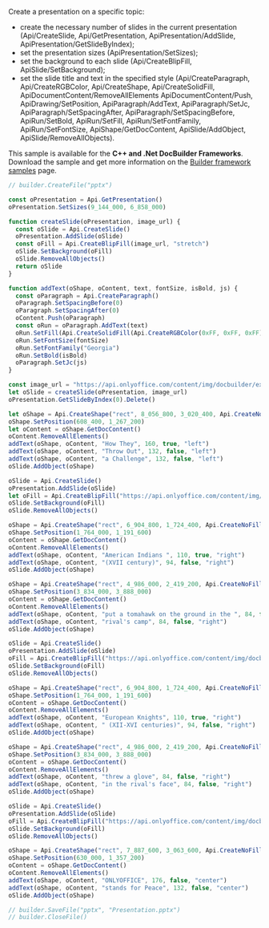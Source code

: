 Create a presentation on a specific topic:

- create the necessary number of slides in the current presentation (Api/CreateSlide, Api/GetPresentation, ApiPresentation/AddSlide, ApiPresentation/GetSlideByIndex);
- set the presentation sizes (ApiPresentation/SetSizes);
- set the background to each slide (Api/CreateBlipFill, ApiSlide/SetBackground);
- set the slide title and text in the specified style (Api/CreateParagraph, Api/CreateRGBColor, Api/CreateShape, Api/CreateSolidFill, ApiDocumentContent/RemoveAllElements ApiDocumentContent/Push, ApiDrawing/SetPosition, ApiParagraph/AddText, ApiParagraph/SetJc, ApiParagraph/SetSpacingAfter, ApiParagraph/SetSpacingBefore, ApiRun/SetBold, ApiRun/SetFill, ApiRun/SetFontFamily, ApiRun/SetFontSize, ApiShape/GetDocContent, ApiSlide/AddObject, ApiSlide/RemoveAllObjects).

This sample is available for the **C++ and .Net DocBuilder Frameworks**.
Download the sample and get more information on the [Builder framework samples](../../../../Document%20Builder/Builder%20Framework/Builder%20framework%20samples/index.md) page.

```ts document-builder={"documentType": "slide", "editorConfig": {"customization": {"zoom": 60}}}
// builder.CreateFile("pptx")

const oPresentation = Api.GetPresentation()
oPresentation.SetSizes(9_144_000, 6_858_000)

function createSlide(oPresentation, image_url) {
  const oSlide = Api.CreateSlide()
  oPresentation.AddSlide(oSlide)
  const oFill = Api.CreateBlipFill(image_url, "stretch")
  oSlide.SetBackground(oFill)
  oSlide.RemoveAllObjects()
  return oSlide
}

function addText(oShape, oContent, text, fontSize, isBold, js) {
  const oParagraph = Api.CreateParagraph()
  oParagraph.SetSpacingBefore(0)
  oParagraph.SetSpacingAfter(0)
  oContent.Push(oParagraph)
  const oRun = oParagraph.AddText(text)
  oRun.SetFill(Api.CreateSolidFill(Api.CreateRGBColor(0xFF, 0xFF, 0xFF)))
  oRun.SetFontSize(fontSize)
  oRun.SetFontFamily("Georgia")
  oRun.SetBold(isBold)
  oParagraph.SetJc(js)
}

const image_url = "https://api.onlyoffice.com/content/img/docbuilder/examples/presentation_gun.png"
let oSlide = createSlide(oPresentation, image_url)
oPresentation.GetSlideByIndex(0).Delete()

let oShape = Api.CreateShape("rect", 8_056_800, 3_020_400, Api.CreateNoFill(), Api.CreateStroke(0, Api.CreateNoFill()))
oShape.SetPosition(608_400, 1_267_200)
let oContent = oShape.GetDocContent()
oContent.RemoveAllElements()
addText(oShape, oContent, "How They", 160, true, "left")
addText(oShape, oContent, "Throw Out", 132, false, "left")
addText(oShape, oContent, "a Challenge", 132, false, "left")
oSlide.AddObject(oShape)

oSlide = Api.CreateSlide()
oPresentation.AddSlide(oSlide)
let oFill = Api.CreateBlipFill("https://api.onlyoffice.com/content/img/docbuilder/examples/presentation_axe.png", "stretch")
oSlide.SetBackground(oFill)
oSlide.RemoveAllObjects()

oShape = Api.CreateShape("rect", 6_904_800, 1_724_400, Api.CreateNoFill(), Api.CreateStroke(0, Api.CreateNoFill()))
oShape.SetPosition(1_764_000, 1_191_600)
oContent = oShape.GetDocContent()
oContent.RemoveAllElements()
addText(oShape, oContent, "American Indians ", 110, true, "right")
addText(oShape, oContent, "(XVII century)", 94, false, "right")
oSlide.AddObject(oShape)

oShape = Api.CreateShape("rect", 4_986_000, 2_419_200, Api.CreateNoFill(), Api.CreateStroke(0, Api.CreateNoFill()))
oShape.SetPosition(3_834_000, 3_888_000)
oContent = oShape.GetDocContent()
oContent.RemoveAllElements()
addText(oShape, oContent, "put a tomahawk on the ground in the ", 84, false, "right")
addText(oShape, oContent, "rival's camp", 84, false, "right")
oSlide.AddObject(oShape)

oSlide = Api.CreateSlide()
oPresentation.AddSlide(oSlide)
oFill = Api.CreateBlipFill("https://api.onlyoffice.com/content/img/docbuilder/examples/presentation_knight.png", "stretch")
oSlide.SetBackground(oFill)
oSlide.RemoveAllObjects()

oShape = Api.CreateShape("rect", 6_904_800, 1_724_400, Api.CreateNoFill(), Api.CreateStroke(0, Api.CreateNoFill()))
oShape.SetPosition(1_764_000, 1_191_600)
oContent = oShape.GetDocContent()
oContent.RemoveAllElements()
addText(oShape, oContent, "European Knights", 110, true, "right")
addText(oShape, oContent, " (XII-XVI centuries)", 94, false, "right")
oSlide.AddObject(oShape)

oShape = Api.CreateShape("rect", 4_986_000, 2_419_200, Api.CreateNoFill(), Api.CreateStroke(0, Api.CreateNoFill()))
oShape.SetPosition(3_834_000, 3_888_000)
oContent = oShape.GetDocContent()
oContent.RemoveAllElements()
addText(oShape, oContent, "threw a glove", 84, false, "right")
addText(oShape, oContent, "in the rival's face", 84, false, "right")
oSlide.AddObject(oShape)

oSlide = Api.CreateSlide()
oPresentation.AddSlide(oSlide)
oFill = Api.CreateBlipFill("https://api.onlyoffice.com/content/img/docbuilder/examples/presentation_sky.png", "stretch")
oSlide.SetBackground(oFill)
oSlide.RemoveAllObjects()

oShape = Api.CreateShape("rect", 7_887_600, 3_063_600, Api.CreateNoFill(), Api.CreateStroke(0, Api.CreateNoFill()))
oShape.SetPosition(630_000, 1_357_200)
oContent = oShape.GetDocContent()
oContent.RemoveAllElements()
addText(oShape, oContent, "ONLYOFFICE", 176, false, "center")
addText(oShape, oContent, "stands for Peace", 132, false, "center")
oSlide.AddObject(oShape)

// builder.SaveFile("pptx", "Presentation.pptx")
// builder.CloseFile()
```
